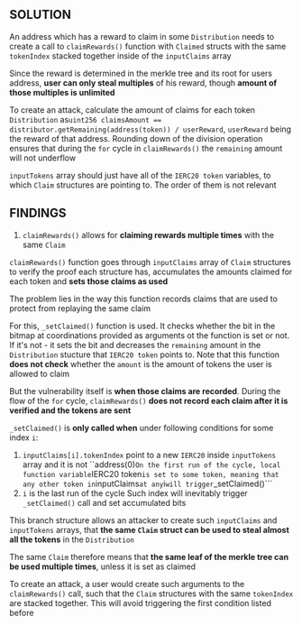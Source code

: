 ## SOLUTION

An address which has a reward to claim in some ```Distribution```  needs to create a call to ```claimRewards()``` function with ```Claimed``` structs with the same ```tokenIndex``` stacked together inside of the ```inputClaims``` array

Since the reward is determined in the merkle tree and its root for users address, **user can only steal multiples** of his reward, though **amount of those multiples is unlimited**

To create an attack, calculate the amount of claims for each token ```Distribution``` as```uint256 claimsAmount == distributor.getRemaining(address(token)) / userReward```, ```userReward``` being the reward of that address. Rounding down of the division operation ensures that during the ```for``` cycle in ```claimRewards()``` the ```remaining``` amount will not underflow

```inputTokens``` array should just have all of the ```IERC20 token``` variables, to which ```Claim``` structures are pointing to. The order of them is not relevant

## FINDINGS

1. ```claimRewards()```  allows for **claiming rewards multiple times** with the same ```Claim```

```claimRewards()``` function goes through ```inputClaims``` array of ```Claim``` structures to verify the proof each structure has, accumulates the amounts claimed for each token and **sets those claims as used**

The problem lies in the way this function records claims that are used to protect from replaying the same claim

For this, ```_setClaimed()``` function is used. It checks whether the bit in the bitmap at coordinations provided as arguments ot the function is set or not. If it's not - it sets the bit and decreases the ```remaining``` amount in the ```Distribution``` stucture that ```IERC20 token``` points to. Note that this function **does not check** whether the ```amount``` is the amount of tokens the user is allowed to claim

But the vulnerability itself is **when those claims are recorded**. During the flow of the ```for``` cycle, ```claimRewards()``` **does not record each claim after it is verified and the tokens are sent**

```_setClaimed()``` is **only called when** under following conditions for some index ```i```:
   1. ```inputClaims[i].tokenIndex``` point to a new ```IERC20``` inside ```inputTokens``` array and it is not ``address(0)```
    On the first run of the cycle, local function variable ```IERC20 token``` is set to some token, meaning that any other token in ```inputClaims``` at any ```i``` will trigger ```_setClaimed()```
   2. ```i``` is the last run of the cycle
    Such index will inevitably trigger ```_setClaimed()``` call and set accumulated bits

This branch structure allows an attacker to create such ```inputClaims``` and ```inputTokens``` arrays, that **the same ```Claim``` struct can be used to steal almost all the tokens** in the ```Distribution```

The same ```Claim``` therefore means that **the same leaf of the merkle tree can be used multiple times**, unless it is set as claimed

To create an attack, a user would create such arguments to the ```claimRewards()``` call, such that the ```Claim``` structures with the same ```tokenIndex``` are stacked together. This will avoid triggering the first condition listed before 





